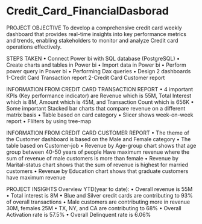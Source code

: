 # Credit_Card_FinancialDasborad
PROJECT OBJECTIVE 
 To develop a comprehensive credit card weekly dashboard that provides real-time insights into key performance metrics and trends, enabling stakeholders to monitor and analyze Credit card operations effectively.

STEPS TAKEN
•	Connect Power bi with SQL database (PostgreSQL)
•	Create charts and tables in Power bi
•	Import data in Power bi
•	Perform power query in Power bi
•	Performing Dax queries
•	Design 2 dashboards 
1-Credit Card Transaction report
2-Credit Card Customer report

 INFORMATION FROM CREDIT CARD TRANSACTION REPORT
•	 4 important KPIs (Key performance indicator) are Revenue which is 55M, Total Interest which is 8M, Amount which is 45M, and Transaction Count which is 656K
•	Some important Stacked bar charts that compare revenue on a different matrix basis
•	Table based on card category
•	Slicer shows week-on-week report
•	FIilters by using tree-map

INFORMATION FROM CREDIT  CARD CUSTOMER REPORT
•	The theme of  the Customer dashboard is  based on the  Male and Female category
•	The table based on Customer-job
•	Revenue by Age-group chart shows that age group between 40-50 years of  people
  Have maximum revenue where the sum of revenue of male customers is more than 
  female
•	Revenue by Marital-status chart shows that the sum of revenue is highest for married customers
•	Revenue by Education chart shows that graduate customers have maximum revenue

PROJECT INSIGHTS
Overview YTD(year to date):
•	Overall revenue is 55M
•	Total interest is 8M
•	Blue and Silver credit cards are contributing to 93% of overall transactions
•	Male customers are contributing more in revenue 30M, females 25M
•	TX, NY, and CA are contributing to 68%
•	Overall Activation rate is 57.5%
•	Overall Delinquent rate is 6.06%


